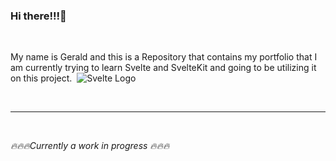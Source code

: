 ### Hi there!!!👋

<br>

My name is Gerald and this is a Repository that contains my portfolio that I am currently trying to learn Svelte and SvelteKit and going to be utilizing it on this project. &nbsp;![Svelte Logo](https://upload.wikimedia.org/wikipedia/commons/thumb/1/1b/Svelte_Logo.svg/18px-Svelte_Logo.svg.png)

<br>

---

<br>

_🔥🔥🔥Currently a work in progress 🔥🔥🔥_
